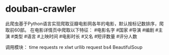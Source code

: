 # douban-crawler
此爬虫基于Python语言实现爬取豆瓣电影网各年的电影，默认按标记数排序，爬取前60部。
在电影详情页中爬取以下特征： #电影名字 #国家 #导演 #编剧 #主演 #类型 #语言 #上映时间 #电影时长 #又名 #短评数量 #评分人数

调用模块：
time
requests
re
xlwt
urllib request
bs4 BeautifulSoup
